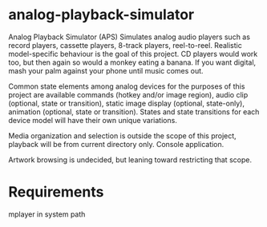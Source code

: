 # analog-playback-simulator

Analog Playback Simulator (APS)
Simulates analog audio players such as record players, cassette players, 8-track players, reel-to-reel. Realistic model-specific behaviour is the goal of this project. CD players would work too, but then again so would a monkey eating a banana. If you want digital, mash your palm against your phone until music comes out.

Common state elements among analog devices for the purposes of this project are available commands (hotkey and/or image region), audio clip (optional, state or transition), static image display (optional, state-only), animation (optional, state or transition). States and state transitions for each device model will have their own unique variations.

Media organization and selection is outside the scope of this project, playback will be from current directory only.
Console application.

Artwork browsing is undecided, but leaning toward restricting that scope.

# Requirements
mplayer in system path

